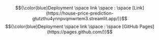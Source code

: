 $${\color{blue}Deployment \space link \space : \space [Link] (https://house-price-prediction-gtutzthu4ynnpvqmwrtem3.streamlit.app/)}$$
$${\color{blue}Deployment \space link \space : \space [GitHub Pages](https://pages.github.com/)}$$

